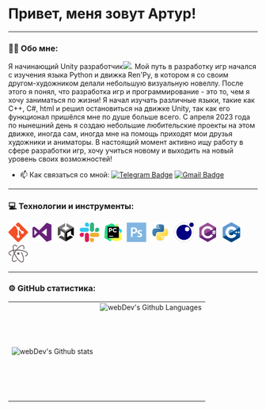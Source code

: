 # Привет, меня зовут Артур!

---

### :man_technologist: Обо мне:


Я начинающий Unity разработчик<img src="https://media.giphy.com/media/WUlplcMpOCEmTGBtBW/giphy.gif" width="30px">. Мой путь в разработку игр начался с изучения языка Python и движка Ren'Py, в котором я со своим другом-художником делали небольшую визуальную новеллу. После этого я понял, что разработка игр и программирование - это то, чем я хочу заниматься по жизни! Я начал изучать различные языки, такие как C++, C#, html и решил остановиться на движке Unity, так как его функционал пришёлся мне по душе больше всего. С апреля 2023 года по нынешний день я создаю небольшие любительские проекты на этом движке, иногда сам, иногда мне на помощь приходят мои друзья художники и аниматоры. В настоящий момент активно ищу работу в сфере разработки игр, хочу учиться новому и выходить на новый уровень своих возможностей!

- :mailbox: Как связаться со мной: [![Telegram Badge](https://img.shields.io/badge/-JSM-blue?style=flat&logo=Telegram&logoColor=white)](https://t.me/SJMT_XRL) [![Gmail Badge](https://img.shields.io/badge/-Gmail-red?style=flat&logo=Gmail&logoColor=white)](mailto:arturmakarenko2990@gmail.com)

---

### 💻 Технологии и инструменты:

<div>
  <img src="https://github.com/devicons/devicon/blob/master/icons/git/git-original.svg" title="Git" alt="Git" width="40" height="40"/>&nbsp
  <img src="https://github.com/devicons/devicon/blob/master/icons/visualstudio/visualstudio-plain.svg" title="VisualStudio" alt="VisualStudio" width="40" height="40"/>&nbsp
  <img src="https://github.com/devicons/devicon/blob/master/icons/unity/unity-original.svg" title="Unity" alt="Unity" width="40" height="40"/>&nbsp
  <img src="https://github.com/devicons/devicon/blob/master/icons/slack/slack-original.svg" title="Slack" alt="Slack" width="40" height="40"/>&nbsp
  <img src="https://github.com/devicons/devicon/blob/master/icons/pycharm/pycharm-original.svg" title="PyCharm" alt="PyCharm" width="40" height="40"/>&nbsp
  <img src="https://github.com/devicons/devicon/blob/master/icons/photoshop/photoshop-plain.svg" title="Photoshop" alt="Photoshop" width="40" height="40"/>&nbsp
  <img src="https://github.com/devicons/devicon/blob/master/icons/python/python-original.svg" title="Python" alt="Python" width="40" height="40"/>&nbsp
  <img src="https://github.com/devicons/devicon/blob/master/icons/lua/lua-original.svg" title="Lua" alt="Lua" width="40" height="40"/>&nbsp
  <img src="https://github.com/devicons/devicon/blob/master/icons/csharp/csharp-original.svg" title="C#" alt="C#" width="40" height="40"/>&nbsp
  <img src="https://github.com/devicons/devicon/blob/master/icons/cplusplus/cplusplus-original.svg" title="C++" alt="C++" width="40" height="40"/>&nbsp
  <img src="https://github.com/devicons/devicon/blob/master/icons/atom/atom-original.svg" title="Atom" alt="Atom" width="40" height="40"/>&nbsp
  <!-- <img src="https://github.com/devicons/devicon/blob/master/icons/redux/redux-original.svg" title="redux" alt="redux" width="40" height="40"/>&nbsp; -->
</div>

---

### ⚙️ GitHub статистика:

<table>
  <tr>
    <td>
      <img align="left" src="http://github-readme-streak-stats.herokuapp.com?user=JTXSZMSD&theme=dark&background=000000" alt="webDev's Github stats" />
    </td>
    <td>
      <img height="195px" align="right" alt="webDev's Github Languages" src="https://github-readme-stats-sigma-five.vercel.app/api/top-langs/?username=JTXSZMSD&layout=compact&theme=vision-friendly-dark" />
    </td>
  </tr>
</table>
